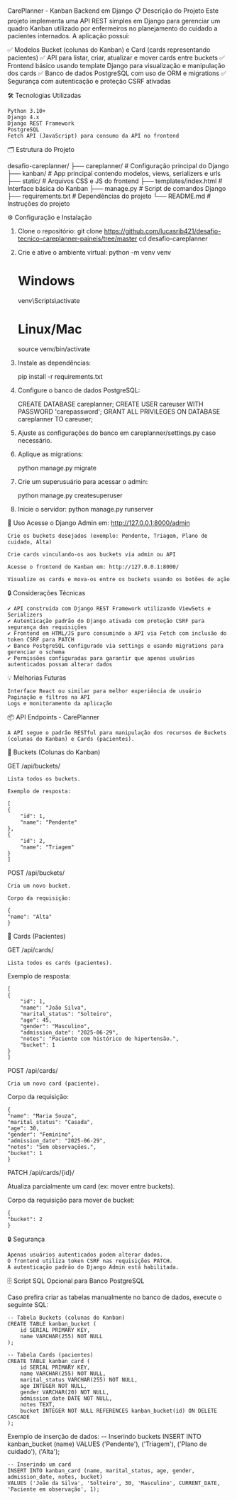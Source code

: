 CarePlanner - Kanban Backend em Django
📋 Descrição do Projeto
Este projeto implementa uma API REST simples em Django para gerenciar um quadro Kanban utilizado por enfermeiros no planejamento do cuidado a pacientes internados. A aplicação possui:

✅ Modelos Bucket (colunas do Kanban) e Card (cards representando pacientes)
✅ API para listar, criar, atualizar e mover cards entre buckets
✅ Frontend básico usando template Django para visualização e manipulação dos cards
✅ Banco de dados PostgreSQL com uso de ORM e migrations
✅ Segurança com autenticação e proteção CSRF ativadas

🛠️ Tecnologias Utilizadas

    Python 3.10+
    Django 4.x
    Django REST Framework
    PostgreSQL
    Fetch API (JavaScript) para consumo da API no frontend

🗂️ Estrutura do Projeto

desafio-careplanner/
├── careplanner/         # Configuração principal do Django
├── kanban/              # App principal contendo modelos, views, serializers e urls
├── static/              # Arquivos CSS e JS do frontend
├── templates/index.html # Interface básica do Kanban
├── manage.py            # Script de comandos Django
├── requirements.txt     # Dependências do projeto
└── README.md            # Instruções do projeto

⚙️ Configuração e Instalação

1. Clone o repositório:
    git clone <https://github.com/lucasrib421/desafio-tecnico-careplanner-paineis/tree/master>
    cd desafio-careplanner

2. Crie e ative o ambiente virtual:
    python -m venv venv

    # Windows
    venv\Scripts\activate

    # Linux/Mac
    source venv/bin/activate

3. Instale as dependências:

    pip install -r requirements.txt

4. Configure o banco de dados PostgreSQL:

    CREATE DATABASE careplanner;
    CREATE USER careuser WITH PASSWORD 'carepassword';
    GRANT ALL PRIVILEGES ON DATABASE careplanner TO careuser;

5. Ajuste as configurações do banco em careplanner/settings.py caso necessário.

6. Aplique as migrations:

    python manage.py migrate

7. Crie um superusuário para acessar o admin:

    python manage.py createsuperuser

8. Inicie o servidor:
    python manage.py runserver

🚀 Uso
    Acesse o Django Admin em: http://127.0.0.1:8000/admin

    Crie os buckets desejados (exemplo: Pendente, Triagem, Plano de cuidado, Alta)

    Crie cards vinculando-os aos buckets via admin ou API

    Acesse o frontend do Kanban em: http://127.0.0.1:8000/

    Visualize os cards e mova-os entre os buckets usando os botões de ação

🔒 Considerações Técnicas

    ✔ API construída com Django REST Framework utilizando ViewSets e Serializers
    ✔ Autenticação padrão do Django ativada com proteção CSRF para segurança das requisições
    ✔ Frontend em HTML/JS puro consumindo a API via Fetch com inclusão do token CSRF para PATCH
    ✔ Banco PostgreSQL configurado via settings e usando migrations para gerenciar o schema
    ✔ Permissões configuradas para garantir que apenas usuários autenticados possam alterar dados

💡 Melhorias Futuras

    Interface React ou similar para melhor experiência de usuário
    Paginação e filtros na API
    Logs e monitoramento da aplicação

📦 API Endpoints - CarePlanner

    A API segue o padrão RESTful para manipulação dos recursos de Buckets (colunas do Kanban) e Cards (pacientes).

💂 Buckets (Colunas do Kanban)

GET /api/buckets/

    Lista todos os buckets.

    Exemplo de resposta:

    [
    {
        "id": 1,
        "name": "Pendente"
    },
    {
        "id": 2,
        "name": "Triagem"
    }
    ]

POST /api/buckets/

    Cria um novo bucket.

    Corpo da requisição:

    {
    "name": "Alta"
    }

📝 Cards (Pacientes)

GET /api/cards/

    Lista todos os cards (pacientes).

Exemplo de resposta:

    [
    {
        "id": 1,
        "name": "João Silva",
        "marital_status": "Solteiro",
        "age": 45,
        "gender": "Masculino",
        "admission_date": "2025-06-29",
        "notes": "Paciente com histórico de hipertensão.",
        "bucket": 1
    }
    ]

POST /api/cards/

    Cria um novo card (paciente).

Corpo da requisição:

    {
    "name": "Maria Souza",
    "marital_status": "Casada",
    "age": 30,
    "gender": "Feminino",
    "admission_date": "2025-06-29",
    "notes": "Sem observações.",
    "bucket": 1
    }

PATCH /api/cards/{id}/

Atualiza parcialmente um card (ex: mover entre buckets).

Corpo da requisição para mover de bucket:

    {
    "bucket": 2
    }

🔒 Segurança

    Apenas usuários autenticados podem alterar dados.
    O frontend utiliza token CSRF nas requisições PATCH.
    A autenticação padrão do Django Admin está habilitada.


🗄️ Script SQL Opcional para Banco PostgreSQL

Caso prefira criar as tabelas manualmente no banco de dados, execute o seguinte SQL:

    -- Tabela Buckets (colunas do Kanban)
    CREATE TABLE kanban_bucket (
        id SERIAL PRIMARY KEY,
        name VARCHAR(255) NOT NULL
    );

    -- Tabela Cards (pacientes)
    CREATE TABLE kanban_card (
        id SERIAL PRIMARY KEY,
        name VARCHAR(255) NOT NULL,
        marital_status VARCHAR(255) NOT NULL,
        age INTEGER NOT NULL,
        gender VARCHAR(20) NOT NULL,
        admission_date DATE NOT NULL,
        notes TEXT,
        bucket INTEGER NOT NULL REFERENCES kanban_bucket(id) ON DELETE CASCADE
    );

Exemplo de inserção de dados:
    -- Inserindo buckets
    INSERT INTO kanban_bucket (name) VALUES ('Pendente'), ('Triagem'), ('Plano de cuidado'), ('Alta');

    -- Inserindo um card
    INSERT INTO kanban_card (name, marital_status, age, gender, admission_date, notes, bucket)
    VALUES ('João da Silva', 'Solteiro', 30, 'Masculino', CURRENT_DATE, 'Paciente em observação', 1);

